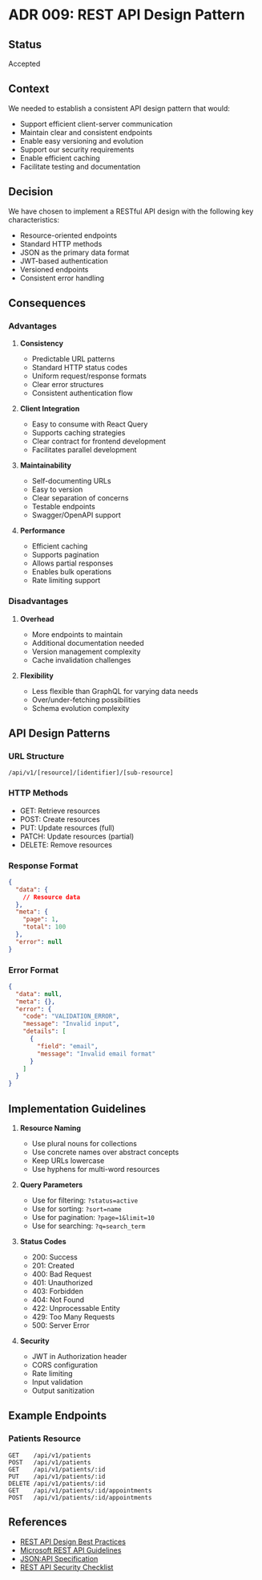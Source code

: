 # ADR 009: REST API Design Pattern

## Status

Accepted

## Context

We needed to establish a consistent API design pattern that would:
- Support efficient client-server communication
- Maintain clear and consistent endpoints
- Enable easy versioning and evolution
- Support our security requirements
- Enable efficient caching
- Facilitate testing and documentation

## Decision

We have chosen to implement a RESTful API design with the following key characteristics:
- Resource-oriented endpoints
- Standard HTTP methods
- JSON as the primary data format
- JWT-based authentication
- Versioned endpoints
- Consistent error handling

## Consequences

### Advantages

1. **Consistency**
   - Predictable URL patterns
   - Standard HTTP status codes
   - Uniform request/response formats
   - Clear error structures
   - Consistent authentication flow

2. **Client Integration**
   - Easy to consume with React Query
   - Supports caching strategies
   - Clear contract for frontend development
   - Facilitates parallel development

3. **Maintainability**
   - Self-documenting URLs
   - Easy to version
   - Clear separation of concerns
   - Testable endpoints
   - Swagger/OpenAPI support

4. **Performance**
   - Efficient caching
   - Supports pagination
   - Allows partial responses
   - Enables bulk operations
   - Rate limiting support

### Disadvantages

1. **Overhead**
   - More endpoints to maintain
   - Additional documentation needed
   - Version management complexity
   - Cache invalidation challenges

2. **Flexibility**
   - Less flexible than GraphQL for varying data needs
   - Over/under-fetching possibilities
   - Schema evolution complexity

## API Design Patterns

### URL Structure
```
/api/v1/[resource]/[identifier]/[sub-resource]
```

### HTTP Methods
- GET: Retrieve resources
- POST: Create resources
- PUT: Update resources (full)
- PATCH: Update resources (partial)
- DELETE: Remove resources

### Response Format
```json
{
  "data": {
    // Resource data
  },
  "meta": {
    "page": 1,
    "total": 100
  },
  "error": null
}
```

### Error Format
```json
{
  "data": null,
  "meta": {},
  "error": {
    "code": "VALIDATION_ERROR",
    "message": "Invalid input",
    "details": [
      {
        "field": "email",
        "message": "Invalid email format"
      }
    ]
  }
}
```

## Implementation Guidelines

1. **Resource Naming**
   - Use plural nouns for collections
   - Use concrete names over abstract concepts
   - Keep URLs lowercase
   - Use hyphens for multi-word resources

2. **Query Parameters**
   - Use for filtering: `?status=active`
   - Use for sorting: `?sort=name`
   - Use for pagination: `?page=1&limit=10`
   - Use for searching: `?q=search_term`

3. **Status Codes**
   - 200: Success
   - 201: Created
   - 400: Bad Request
   - 401: Unauthorized
   - 403: Forbidden
   - 404: Not Found
   - 422: Unprocessable Entity
   - 429: Too Many Requests
   - 500: Server Error

4. **Security**
   - JWT in Authorization header
   - CORS configuration
   - Rate limiting
   - Input validation
   - Output sanitization

## Example Endpoints

### Patients Resource
```
GET    /api/v1/patients
POST   /api/v1/patients
GET    /api/v1/patients/:id
PUT    /api/v1/patients/:id
DELETE /api/v1/patients/:id
GET    /api/v1/patients/:id/appointments
POST   /api/v1/patients/:id/appointments
```

## References

- [REST API Design Best Practices](https://www.vinaysahni.com/best-practices-for-a-pragmatic-restful-api)
- [Microsoft REST API Guidelines](https://github.com/microsoft/api-guidelines)
- [JSON:API Specification](https://jsonapi.org/)
- [REST API Security Checklist](https://github.com/shieldfy/API-Security-Checklist) 